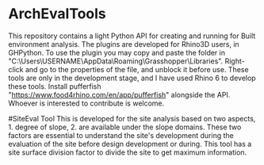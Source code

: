 # ArchEvalTools
This repository contains a light Python API for creating and running for Built environment analysis. The plugins are developed for Rhino3D users, in GHPython. To use the plugin you may copy and paste the folder in "C:\Users\USERNAME\AppData\Roaming\Grasshopper\Libraries".
Right-click and go to the properties of the file, and unblock it before use.
These tools are only in the development stage, and I have used Rhino 6 to develop these tools.
Install pufferfish "https://www.food4rhino.com/en/app/pufferfish" alongside the API.
Whoever is interested to contribute is welcome.

#SiteEval Tool
This is developed for the site analysis based on two aspects, 1. degree of slope, 2. are available under the slope domains. These two factors are essential to understand the site's development during the evaluation of the site before design development or during. This tool has a site surface division factor to divide the site to get maximum information.
